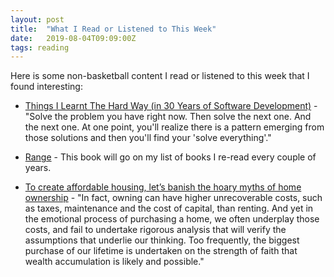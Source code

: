 ```yaml
---
layout: post
title:  "What I Read or Listened to This Week"
date:   2019-08-04T09:09:00Z
tags: reading
---
```

Here is some non-basketball content I read or listened to this week that I found interesting:


* [Things I Learnt The Hard Way (in 30 Years of Software Development)](https://blog.juliobiason.net/thoughts/things-i-learnt-the-hard-way/) - "Solve the problem you have right now. Then solve the next one. And the next one. At one point, you'll realize there is a pattern emerging from those solutions and then you'll find your 'solve everything'."

* [Range](https://www.penguinrandomhouse.com/books/550188/range-by-david-epstein/9780735214484) - This book will go on my list of books I re-read every couple of years.

* [To create affordable housing, let’s banish the hoary myths of home ownership](https://www.theglobeandmail.com/opinion/article-to-create-affordable-housing-lets-banish-the-hoary-myths-of-home/) - "In fact, owning can have higher unrecoverable costs, such as taxes, maintenance and the cost of capital, than renting. And yet in the emotional process of purchasing a home, we often underplay those costs, and fail to undertake rigorous analysis that will verify the assumptions that underlie our thinking. Too frequently, the biggest purchase of our lifetime is undertaken on the strength of faith that wealth accumulation is likely and possible."
